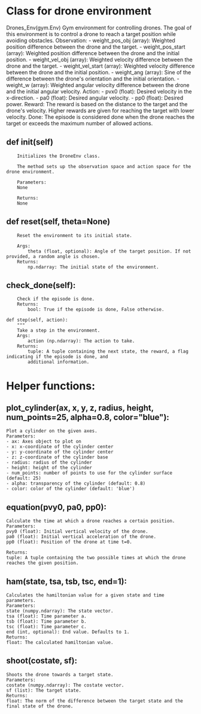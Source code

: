 # Class for drone environment
  Drones_Env(gym.Env)
  Gym environment for controlling drones.
    The goal of this environment is to control a drone to reach a target position while avoiding obstacles.
    Observation:
        - weight_pos_obj (array): Weighted position difference between the drone and the target.
        - weight_pos_start (array): Weighted position difference between the drone and the initial position.
        - weight_vel_obj (array): Weighted velocity difference between the drone and the target.
        - weight_vel_start (array): Weighted velocity difference between the drone and the initial position.
        - weight_ang (array): Sine of the difference between the drone's orientation and the initial orientation.
        - weight_w (array): Weighted angular velocity difference between the drone and the initial angular velocity.
    Action:
        - pvx0 (float): Desired velocity in the x-direction.
        - pa0 (float): Desired angular velocity.
        - pp0 (float): Desired power.
    Reward:
        The reward is based on the distance to the target and the drone's velocity. Higher rewards are given for
        reaching the target with lower velocity.
    Done:
        The episode is considered done when the drone reaches the target or exceeds the maximum number of allowed
        actions.

## def __init__(self)
        Initializes the DroneEnv class.

        The method sets up the observation space and action space for the drone environment.

        Parameters:
        None

        Returns:
        None

## def reset(self, theta=None)
        Reset the environment to its initial state.

        Args:
            theta (float, optional): Angle of the target position. If not provided, a random angle is chosen.
        Returns:
            np.ndarray: The initial state of the environment.

## check_done(self):
        Check if the episode is done.
        Returns:
            bool: True if the episode is done, False otherwise.

    def step(self, action):
        """
        Take a step in the environment.
        Args:
            action (np.ndarray): The action to take.
        Returns:
            tuple: A tuple containing the next state, the reward, a flag indicating if the episode is done, and
            additional information.

# Helper functions:

## plot_cylinder(ax, x, y, z, radius, height, num_points=25, alpha=0.8, color="blue"):
    Plot a cylinder on the given axes.
    Parameters:
    - ax: Axes object to plot on
    - x: x-coordinate of the cylinder center
    - y: y-coordinate of the cylinder center
    - z: z-coordinate of the cylinder base
    - radius: radius of the cylinder
    - height: height of the cylinder
    - num_points: number of points to use for the cylinder surface (default: 25)
    - alpha: transparency of the cylinder (default: 0.8)
    - color: color of the cylinder (default: 'blue')

## equation(pvy0, pa0, pp0):

    Calculate the time at which a drone reaches a certain position.
    Parameters:
    pvy0 (float): Initial vertical velocity of the drone.
    pa0 (float): Initial vertical acceleration of the drone.
    pp0 (float): Position of the drone at time t=0.

    Returns:
    tuple: A tuple containing the two possible times at which the drone reaches the given position.

## ham(state, tsa, tsb, tsc, end=1):
    Calculates the hamiltonian value for a given state and time parameters.
    Parameters:
    state (numpy.ndarray): The state vector.
    tsa (float): Time parameter a.
    tsb (float): Time parameter b.
    tsc (float): Time parameter c.
    end (int, optional): End value. Defaults to 1.
    Returns:
    float: The calculated hamiltonian value.

## shoot(costate, sf):
    Shoots the drone towards a target state.
    Parameters:
    costate (numpy.ndarray): The costate vector.
    sf (list): The target state.
    Returns:
    float: The norm of the difference between the target state and the final state of the drone.
